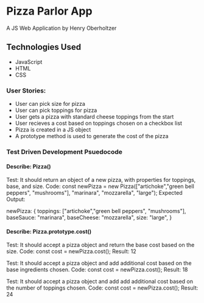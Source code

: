 # Pizza Parlor App

A JS Web Application by Henry Oberholtzer

## Technologies Used
* JavaScript
* HTML
* CSS

### User Stories:

* User can pick size for pizza
* User can pick toppings for pizza
* User gets a pizza with standard cheese toppings from the start
* User recieves a cost based on toppings chosen on a checkbox list
* Pizza is created in a JS object
* A prototype method is used to generate the cost of the pizza

### Test Driven Development Psuedocode

#### Describe: Pizza()
Test: It should return an object of a new pizza, with properties for toppings, base, and size.
Code: const newPizza = new Pizza(["artichoke","green bell peppers", "mushrooms"], "marinara", "mozzarella", "large");
Expected Output:

newPizza: {
    toppings: ["artichoke","green bell peppers", "mushrooms"],
    baseSauce: "marinara",
    baseCheese: "mozzarella",
    size: "large",
}

#### Describe: Pizza.prototype.cost()

Test: It should accept a pizza object and return the base cost based on the size.
Code: const cost = newPizza.cost();
Result: 12

Test: It should accept a pizza object and add additional cost based on the base ingredients chosen.
Code: const cost = newPizza.cost();
Result: 18

Test: It should accept a pizza object and add add additional cost based on the number of toppings chosen.
Code: const cost = newPizza.cost();
Result: 24


